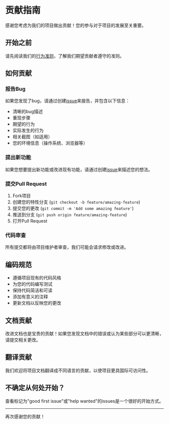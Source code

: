 # 贡献指南

感谢您考虑为我们的项目做出贡献！您的参与对于项目的发展至关重要。

## 开始之前

请先阅读我们的[行为准则](./code-of-conduct.md)，了解我们期望贡献者遵守的准则。

## 如何贡献

### 报告Bug

如果您发现了bug，请通过创建[issue](https://github.com/username/repo/issues)来报告，并包含以下信息：

- 清晰的bug描述
- 重现步骤
- 期望的行为
- 实际发生的行为
- 相关截图（如适用）
- 您的环境信息（操作系统、浏览器等）

### 提出新功能

如果您想要提出新功能或改进现有功能，请通过创建[issue](https://github.com/username/repo/issues)来描述您的想法。

### 提交Pull Request

1. Fork项目
2. 创建您的特性分支 (`git checkout -b feature/amazing-feature`)
3. 提交您的更改 (`git commit -m 'Add some amazing feature'`)
4. 推送到分支 (`git push origin feature/amazing-feature`)
5. 打开Pull Request

### 代码审查

所有提交都将由项目维护者审查，我们可能会请求修改或改进。

## 编码规范

- 遵循项目现有的代码风格
- 为您的代码编写测试
- 保持代码简洁和可读
- 添加有意义的注释
- 更新文档以反映您的更改

## 文档贡献

改进文档也是宝贵的贡献！如果您发现文档中的错误或认为某些部分可以更清晰，请提交相关更改。

## 翻译贡献

我们欢迎将项目文档翻译成不同语言的贡献，以使项目更具国际可访问性。

## 不确定从何处开始？

查看标记为"good first issue"或"help wanted"的issues是一个很好的开始方式。

---

再次感谢您的贡献！ 
